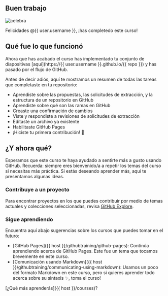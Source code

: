 ## Buen trabajo

![celebra](https://octodex.github.com/images/collabocats.jpg)

Felicidades @{{ user.username }}, ¡has completedo este curso!

## Qué fue lo que funcionó

Ahora que has acabado el curso has implementado tu conjunto de diapositivas [aquí](https://{{ user.username }}.github.io/{{ repo }}) y has pasado por el flujo de GitHub.

Antes de decir adiós, aquí te mostramos un resumen de todas las tareas que completaste en tu repositorio:

- Aprendiste sobre las propuestas, las solicitudes de extracción, y la estructura de un repositorio en GitHub
- Aprendiste sobre qué son las ramas en GitHub
- Creaste una confirmación de cambios
- Viste y respondiste a revisiones de solicitudes de extracción
- Editaste un archivo ya existente
- Habilitaste GitHub Pages
- ¡Hiciste tu primera contribución! :tada:  

## ¿Y ahora qué?

Esperamos que este curso te haya ayudado a sentirte más a gusto usando GitHub. Recuerda: siempre eres bienvenido/a a repetir los temas del curso si necesitas más práctica. Si estás deseando aprender más, aquí te presentamos algunas ideas.

### Contribuye a un proyecto

Para encontrar proyectos en los que puedes contribuir por medio de temas actuales y colecciones seleccionadas, revisa [GitHub Explore](https://github.com/explore).

### Sigue aprendiendo

Encuentra aquí abajo sugerencias sobre los cursos que puedes tomar en el futuro:
- [GitHub Pages]({{ host }}/githubtraining/github-pages): Continúa aprendiendo acerca de GitHub Pages. Este fue un tema que tocamos brevemente en este curso.
- [Comunicación usando Markdown]({{ host }}/githubtraining/communicating-using-markdown): Usamos un poco del formato Markdown en este curso, pero si quieres aprender todo acerca sobre su sintaxis :sparkles:, toma el curso!

[¿Qué más aprenderás]({{ host }}/courses)?
